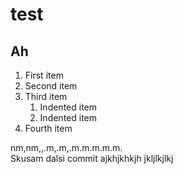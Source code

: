 # test
## Ah 
1. First item
2. Second item
3. Third item
    1. Indented item
    2. Indented item
4. Fourth item

nm,nm,,.m,.m,.m.m.m.m.m.  
Skusam dalsi commit
ajkhjkhkjh
jkljlkjlkj

